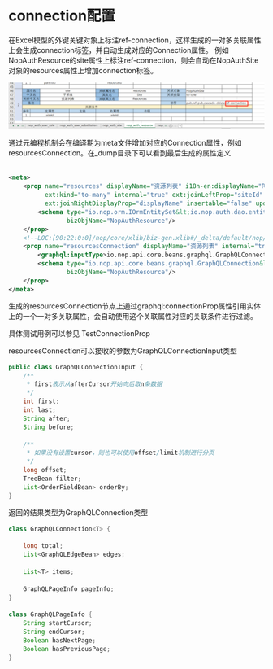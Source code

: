 # connection配置

在Excel模型的外键关键对象上标注ref-connection，这样生成的一对多关联属性上会生成connection标签，并自动生成对应的Connection属性。
例如NopAuthResource的site属性上标注ref-connection，则会自动在NopAuthSite对象的resources属性上增加connection标签。

![](ref-connection.png)

通过元编程机制会在编译期为meta文件增加对应的Connection属性，例如resourcesConnection。在_dump目录下可以看到最后生成的属性定义

````xml

<meta>
    <prop name="resources" displayName="资源列表" i18n-en:displayName="Resources" tagSet="pub,connection"
          ext:kind="to-many" internal="true" ext:joinLeftProp="siteId" ext:joinRightProp="siteId"
          ext:joinRightDisplayProp="displayName" insertable="false" updatable="false" lazy="true">
        <schema type="io.nop.orm.IOrmEntitySet&lt;io.nop.auth.dao.entity.NopAuthResource&gt;"
                bizObjName="NopAuthResource"/>
    </prop>
    <!--LOC:[90:22:0:0]/nop/core/xlib/biz-gen.xlib#/_delta/default/nop/auth/model/NopAuthSite/NopAuthSite.xmeta-->
    <prop name="resourcesConnection" displayName="资源列表" internal="true" graphql:connectionProp="resources">
        <graphql:inputType>io.nop.api.core.beans.graphql.GraphQLConnectionInput</graphql:inputType>
        <schema type="io.nop.api.core.beans.graphql.GraphQLConnection&lt;io.nop.auth.dao.entity.NopAuthResource&gt;"
                bizObjName="NopAuthResource"/>
    </prop>
</meta>
````

生成的resourcesConnection节点上通过graphql:connectionProp属性引用实体上的一个一对多关联属性，会自动使用这个关联属性对应的关联条件进行过滤。

具体测试用例可以参见 TestConnectionProp

resourcesConnection可以接收的参数为GraphQLConnectionInput类型

````java
public class GraphQLConnectionInput {
    /**
     * first表示从afterCursor开始向后取n条数据
     */
    int first;
    int last;
    String after;
    String before;

    /**
     * 如果没有设置cursor，则也可以使用offset/limit机制进行分页
     */
    long offset;
    TreeBean filter;
    List<OrderFieldBean> orderBy;
}    
````

返回的结果类型为GraphQLConnection类型

````java
class GraphQLConnection<T> {

    long total;
    List<GraphQLEdgeBean> edges;

    List<T> items;

    GraphQLPageInfo pageInfo;
}

class GraphQLPageInfo {
    String startCursor;
    String endCursor;
    Boolean hasNextPage;
    Boolean hasPreviousPage;
}
````